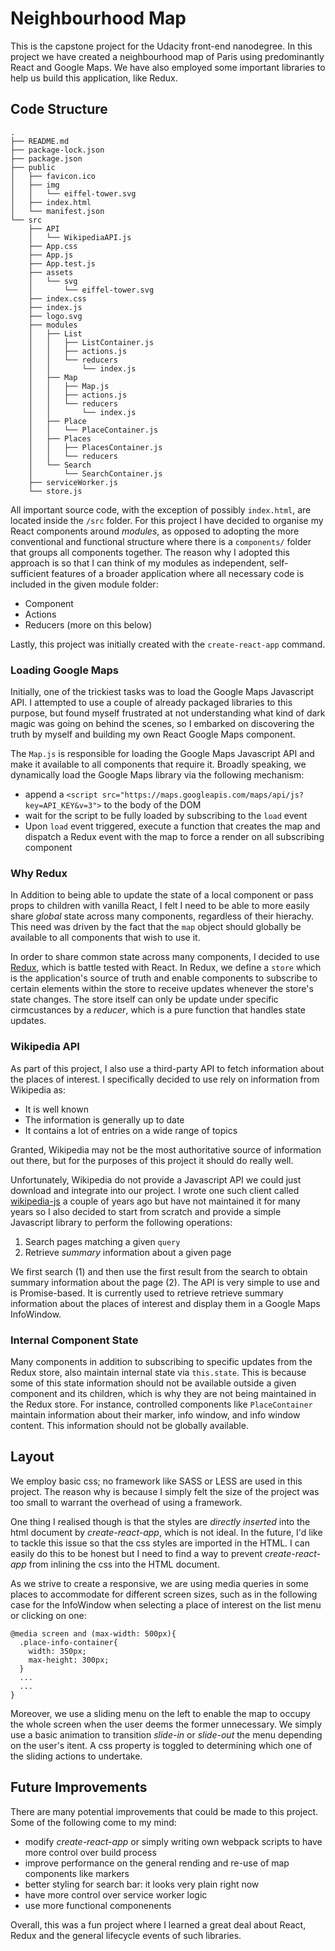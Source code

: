 # Neighbourhood Map

This is the capstone project for the Udacity front-end nanodegree. In this project we have created a neighbourhood map of Paris using
predominantly React and Google Maps. We have also employed some important libraries to help us build this application, like Redux.

## Code Structure

```
.
├── README.md
├── package-lock.json
├── package.json
├── public
│   ├── favicon.ico
│   ├── img
│   │   └── eiffel-tower.svg
│   ├── index.html
│   └── manifest.json
└── src
    ├── API
    │   └── WikipediaAPI.js
    ├── App.css
    ├── App.js
    ├── App.test.js
    ├── assets
    │   └── svg
    │       └── eiffel-tower.svg
    ├── index.css
    ├── index.js
    ├── logo.svg
    ├── modules
    │   ├── List
    │   │   ├── ListContainer.js
    │   │   ├── actions.js
    │   │   └── reducers
    │   │       └── index.js
    │   ├── Map
    │   │   ├── Map.js
    │   │   ├── actions.js
    │   │   └── reducers
    │   │       └── index.js
    │   ├── Place
    │   │   └── PlaceContainer.js
    │   ├── Places
    │   │   ├── PlacesContainer.js
    │   │   └── reducers
    │   └── Search
    │       └── SearchContainer.js
    ├── serviceWorker.js
    └── store.js
```

All important source code, with the exception of possibly `index.html`, are located inside the `/src` folder. For this project I have decided to organise my React components
around _modules_, as opposed to adopting the more conventional and functional structure where there is a `components/` folder that groups all components together.
The reason why I adopted this approach is so that I can think of my modules as independent, self-sufficient features of a broader application where all necessary code
is included in the given module folder:
* Component
* Actions
* Reducers (more on this below)

Lastly, this project was initially created with the `create-react-app` command.

### Loading Google Maps

Initially, one of the trickiest tasks was to load the Google Maps Javascript API. I attempted to use a couple of already packaged libraries to this purpose, but found myself
frustrated at not understanding what kind of dark magic was going on behind the scenes, so I embarked on discovering the truth by myself and building my own
React Google Maps component.

The `Map.js` is responsible for loading the Google Maps Javascript API and make it available to all components that require it. Broadly speaking, we dynamically load the Google Maps
library via the following mechanism:
* append a `<script src="https://maps.googleapis.com/maps/api/js?key=API_KEY&v=3">` to the body of the DOM
* wait for the script to be fully loaded by subscribing to the `load` event
* Upon `load` event triggered, execute a function that creates the map and dispatch a Redux event with the map to force a render on all subscribing component

### Why Redux

In Addition to being able to update the state of a local component or pass props to children with vanilla React, I felt I need to be able to more easily share _global_ state
across many components, regardless of their hierachy. This need was driven by the fact that the `map` object should globally be available to all components that wish to use it.

In order to share common state across many components, I decided to use [Redux](https://redux.js.org/), which is battle tested with React. In Redux, we define a `store` which is the application's source
of truth and enable components to subscribe to certain elements within the store to receive updates whenever the store's state changes. The store itself can only be update under
specific cirmcustances by a _reducer_, which is a pure function that handles state updates.



### Wikipedia API

As part of this project, I also use a third-party API to fetch information about the places of interest. I specifically decided to use rely on information from Wikipedia as:
* It is well known
* The information is generally up to date
* It contains a lot of entries on a wide range of topics

Granted, Wikipedia may not be the most authoritative source of information out there, but for the purposes of this project it should do really well.


Unfortunately, Wikipedia do not provide a Javascript API we could just download and integrate into our project.
I wrote one such client called [wikipedia-js](https://github.com/kenshiro-o/wikipedia-js) a couple of years ago but have not maintained
it for many years so I also decided to start from scratch and provide a simple Javascript library to perform the following operations:
1. Search pages matching a given `query`
2. Retrieve _summary_ information about a given page

We first search (1) and then use the first result from the search to obtain summary information about the page (2). The API is very simple to use and is Promise-based.
It is currently used to retrieve retrieve summary information about the places of interest and display them in a Google Maps InfoWindow.


### Internal Component State

Many components in addition to subscribing to specific updates from the Redux store, also maintain internal state via `this.state`. This is because some of this state
information should not be available outside a given component and its children, which is why they are not being maintained in the Redux store.
For instance, controlled components like `PlaceContainer` maintain information about their marker, info window, and info window content.
This information should not be globally available.



## Layout


We employ basic css; no framework like SASS or LESS are used in this project. The
reason why is because I simply felt the size of the project was too small to warrant
the overhead of using a framework.

One thing I realised though is that the styles are _directly inserted_ into the html
document by _create-react-app_, which is not ideal. In the future, I'd like to
tackle this issue so that the css styles are imported in the HTML. I can easily do
this to be honest but I need to find a way to prevent _create-react-app_ from
inlining the css into the HTML document.

As we strive to create a responsive, we are using media queries in some places to
accommodate for different screen sizes, such as in the following case for the
InfoWindow when selecting a place of interest on the list menu or clicking on one:

```
@media screen and (max-width: 500px){
  .place-info-container{
    width: 350px;
    max-height: 300px;
  }
  ...
  ...
}
```


Moreover, we use a sliding menu on the left to enable the map to occupy the whole
screen when the user deems the former unnecessary. We simply use a basic animation to
transition _slide-in_ or _slide-out_ the menu depending on the user's itent. A css
property is toggled to determining which one of the sliding actions to undertake.


## Future Improvements

There are many potential improvements that could be made to this project. Some of
the following come to my mind:
* modify _create-react-app_ or simply writing own webpack scripts to have more control over build process
* improve performance on the general rending and re-use of map components like markers
* better styling for search bar: it looks very plain right now
* have more control over service worker logic
* use more functional componenents


Overall, this was a fun project where I learned a great deal about React, Redux and the general lifecycle events of such libraries.

